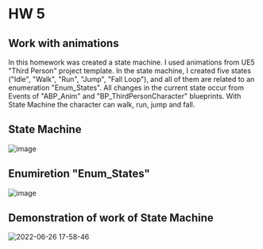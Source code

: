 # HW 5

## Work with animations

In this homework was created a state machine. I used animations from UE5 "Third Person" project template. In the state machine, I created five states ("Idle", "Walk", "Run", "Jump", "Fall Loop"), and all of them are related to an enumeration "Enum_States". All changes in the current state occur from Events of "ABP_Anim" and "BP_ThirdPersonCharacter" blueprints. With State Machine the character can walk, run, jump and fall.

## State Machine
![image](https://user-images.githubusercontent.com/34779566/175818098-9f24c7fc-b656-4659-93dc-c8ba18a0f540.png)

## Enumiretion "Enum_States"
![image](https://user-images.githubusercontent.com/34779566/175818181-0aacd365-fc55-479f-8642-4dac74cd828b.png)

## Demonstration of work of State Machine
![2022-06-26 17-58-46](https://user-images.githubusercontent.com/34779566/175820463-c73ccdc5-3365-4fd7-aa02-394cffa83f17.gif)

